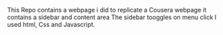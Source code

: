This Repo contains a webpage i did to replicate a Cousera webpage
it contains a sidebar and content area
The sidebar tooggles on menu click
I used html, Css and Javascript.

